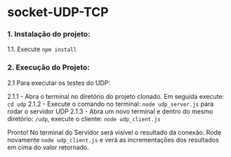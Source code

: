 # socket-UDP-TCP

### 1. Instalação do projeto:

1.1. Execute `npm install`
   
### 2. Execução do Projeto:

2.1 Para executar os testes do UDP:

2.1.1 - Abra o terminal no diretório do projeto clonado. Em seguida execute: `cd udp`
2.1.2 - Execute o comando no terminal: `node udp_server.js` para rodar o servidor UDP
2.1.3 - Abra um novo terminal e dentro do mesmo diretório: `/udp`, execute o cliente: `node udp_client.js`

Pronto! No terminal do Servidor será visível o resultado da conexão. Rode novamente `node udp_client.js` e verá as incrementações dos resultados em cima do valor retornado.


